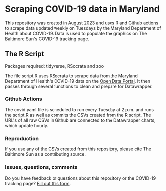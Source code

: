 # Scraping COVID-19 data in Maryland

This repository was created in August 2023 and uses R and Github actions to scrape data updated weekly on Tuesdays by the Maryland Department of Health about COVID-19. Data is used to populate the graphics on The Baltimore Sun's COVID-19 tracking page.

## The R Script

Packages required: tidyverse, RSocrata and zoo

The file script.R uses RSocrata to scrape data from the Maryland Department of Health's COVID-19 data on the [Open Data Portal](https://opendata.maryland.gov/). It then passes through several functions to clean and prepare for Datawrapper. 

### Github Actions

The covid.yaml file is scheduled to run every Tuesday at 2 p.m. and runs the script.R as well as commits the CSVs created from the R script. The URL's of all raw CSVs in Github are connected to the Datawrapper charts, which update hourly.

### Reproduction

If you use any of the CSVs created from this repository, please cite The Baltimore Sun as a contributing source.

### Issues, questions, comments

Do you have feedback or questions about this repository or the COVID-19 tracking page? [Fill out this form](https://latimes.wufoo.com/forms/survey-maryland-covid19-data/).
